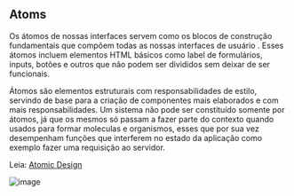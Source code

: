 ## Atoms

Os átomos de nossas interfaces servem como os blocos de construção fundamentais que compõem todas as nossas interfaces de usuário . Esses átomos incluem elementos HTML básicos como label de formulários, inputs, botões e outros que não podem ser divididos sem deixar de ser funcionais.

Átomos são elementos estruturais com responsabilidades de estilo, servindo de base para a criação de componentes mais elaborados e com mais responsabilidades. Um sistema não pode ser constituído somente por átomos, já que os mesmos só passam a fazer parte do contexto quando usados para formar moleculas e organismos, esses que por sua vez desempenham funções que interferem no estado da aplicação como exemplo fazer uma requisição ao servidor.

Leia: [Atomic Design](https://atomicdesign.bradfrost.com/chapter-2/)

![image](https://user-images.githubusercontent.com/113141035/215094393-1a1a50cd-c94e-4e9e-b810-9b97876025d1.png)

